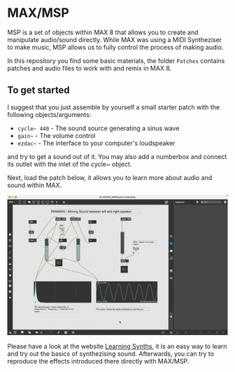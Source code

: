 # MAX/MSP

MSP is a set of objects within MAX 8 that allows you to create and manipulate audio/sound directly. While MAX was using a MIDI Syntheziser to make music, MSP allows us
to fully control the process of making audio.

In this repository you find some basic materials, the folder `Patches` contains patches and audio files to work with and remix in MAX 8.

## To get started

I suggest that you just assemble by yourself a small starter patch with the following objects/arguments:

- `cycle~ 440` - The sound source generating a sinus wave
- `gain~` - The volume control
- `ezdac~` - The interface to your computer's loudspeaker

and try to get a sound out of it. You may also add a numberbox and connect its outlet with the inlet of the cycle~ object.

Next, load the patch below, it allows you to learn more about  audio and sound within MAX.

![240205_MSPBasics1.maxpat](2024-02-05_16-29-46.png)

Please have a look at the website [Learning Synths](https://learningsynths.ableton.com/en/get-started), it is an easy way to learn and try out the basics of
synthezising sound. Afterwards, you can try to reproduce the effects introduced there directly with MAX/MSP.
